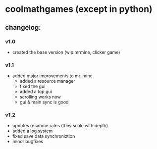 # coolmathgames (except in python)

## changelog:

### v1.0
- created the base version (wip mrmine, clicker game)

### v1.1
- added major improvements to mr. mine
  - added a resource manager
  - fixed the gui
  - added a top gui
  - scrolling works now
  - gui & main sync is good

### v1.2
- updates resource rates (they scale with depth)
- added a log system
- fixed save data synchroniztion
- minor bugfixes
